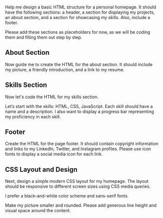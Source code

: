 Help me design a basic HTML structure for a personal homepage.
It should have the following sections: a header, a section for 
displaying my projects, an about section, and a section for
showcasing my skills. Also, include a footer.

Please add these sections as placeholders for now, as we will be coding 
them and filling them out step by step.

## About Section
Now guide me to create the HTML for the about section. It should include
my picture, a friendly introduction, and a link to my resume.
## Skills Section
Now let's code the HTML for my skills section. 

Let’s start with the skills: HTML, CSS, JavaScript. 
Each skill should have a name and a description. I also want to display
a progress bar representing my proficiency in each skill.
## Footer
Create the HTML for the page footer. It should contain copyright information
and links to my LinkedIn, Twitter, and Instagram profiles. Please use
icon fonts to display a social media icon for each link.

## CSS Layout and Design
Next, design a simple modern CSS layout for my homepage. 
The layout should be responsive to different screen sizes using CSS media queries.

I prefer a black-and-white color scheme and sans-serif fonts. 

Make my picture smaller and rounded. Please add generous line height
and visual space around the content.
